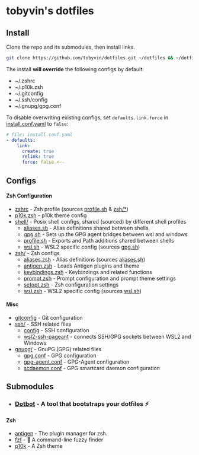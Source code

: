 tobyvin's dotfiles
==================


Install
-------

Clone the repo and its submodules, then install links.

```sh
git clone https://github.com/tobyvin/dotfiles.git ~/dotfiles && ~/dotfiles/install
```

The install **will override** the following configs by default:
- ~/.zshrc
- ~/.p10k.zsh
- ~/.gitconfig
- ~/.ssh/config
- ~/.gnupg/gpg.conf


To disable overwriting existing configs, set `defaults.link.force` in [install.conf.yaml](install.conf.yaml) to `false`:

```yaml
# file: install.conf.yaml
- defaults:
    link:
      create: true
      relink: true
      force: false <--
```

Configs
-------

#### Zsh Configuration

- [zshrc](zshrc) - Zsh profile (sources [profile.sh](shell/profile.sh) & [zsh/*](zsh))
- [p10k.zsh](p10k.zsh) - p10k theme config 
- [shell/](shell) - Posix shell configs, shared (sourced) by different shell profiles
  - [aliases.sh](shell/aliases.sh) - Alias definitions shared between shells
  - [gpg.sh](shell/gpg.sh) - Sets up the GPG agent bridges between wsl and windows
  - [profile.sh](shell/profile.sh) - Exports and Path additions shared between shells
  - [wsl.sh](shell/wsl.sh) - WSL2 specific config (sources [gpg.sh](shell/gpg.sh))
- [zsh/](zsh) - Zsh configs
  - [aliases.zsh](zsh/aliases.zsh) - Alias definitions (sources [aliases.sh](zsh/aliases.zsh))
  - [antigen.zsh](zsh/antigen.zsh) - Loads Antigen plugins and theme
  - [keybindings.zsh](zsh/keybindings.zsh) - Keybindings and related functions
  - [prompt.zsh](zsh/prompt.zsh) - Prompt configuration and prompt theme settings 
  - [setopt.zsh](zsh/setopt.zsh) - Zsh configuration settings
  - [wsl.zsh](zsh/wsl.zsh) - WSL2 specific config (sources [wsl.sh](shell/wsl.sh))

#### Misc

- [gitconfig](gitconfig) - Git configuration
- [ssh/](ssh) - SSH related files
  - [config](ssh/config) - SSH configuration
  - [wsl2-ssh-pageant](ssh/wsl2-ssh-pageant.exe) - connects SSH/GPG sockets between WSL2 and Windows
- [gnupg/](gnupg) - GnuPG (GPG) related files
  - [gpg.conf](gnupg/gpg.conf) - GPG configuration
  - [gpg-agent.conf](gnupg/gpg-agent.conf) - GPG-Agent configuration
  - [scdaemon.conf](gnupg/scdaemon.conf) - GPG smartcard daemon configuration

Submodules
----------

- ### [Dotbot](https://github.com/anishathalye/dotbot) - A tool that bootstraps your dotfiles ⚡️

#### Zsh

- [antigen](https://github.com/zsh-users/antigen) - The plugin manager for zsh.
- [fzf](https://github.com/junegunn/fzf) - 🌸 A command-line fuzzy finder
- [p10k](https://github.com/romkatv/powerlevel10k) - A Zsh theme